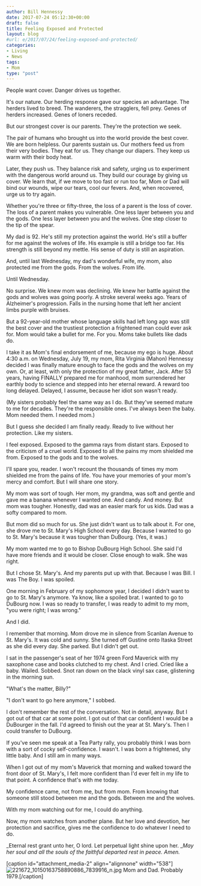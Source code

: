 ```yaml
---
author: Bill Hennessy
date: 2017-07-24 05:12:30+00:00
draft: false
title: Feeling Exposed and Protected
layout: blog
#url: e/2017/07/24/feeling-exposed-and-protected/
categories:
- Living
- News
tags:
- Mom
type: "post"
---
```


People want cover. Danger drives us together.

It's our nature. Our herding response gave our species an advantage. The herders lived to breed. The wanderers, the stragglers, fell prey. Genes of herders increased. Genes of loners receded.

But our strongest cover is our parents. They're the protection we seek.

The pair of humans who brought us into the world provide the best cover. We are born helpless. Our parents sustain us. Our mothers feed us from their very bodies. They eat for us. They change our diapers. They keep us warm with their body heat.

Later, they push us. They balance risk and safety, urging us to experiment with the dangerous world around us. They build our courage by giving us cover. We learn that, if we move to too fast or run too far, Mom or Dad will bind our wounds, wipe our tears, cool our fevers. And, when recovered, urge us to try again.

Whether you're three or fifty-three, the loss of a parent is the loss of cover. The loss of a parent makes you vulnerable. One less layer between you and the gods. One less layer between you and the wolves. One step closer to the tip of the spear.

My dad is 92. He's still my protection against the world. He's still a buffer for me against the wolves of life. His example is still a bridge too far. His strength is still beyond my mettle. His sense of duty is still an aspiration.

And, until last Wednesday, my dad's wonderful wife, my mom, also protected me from the gods. From the wolves. From life.

Until Wednesday.

No surprise. We knew mom was declining. We knew her battle against the gods and wolves was going poorly. A stroke several weeks ago. Years of Alzheimer's progression. Falls in the nursing home that left her ancient limbs purple with bruises.

But a 92-year-old mother whose language skills had left long ago was still the best cover and the trustiest protection a frightened man could ever ask for. Mom would take a bullet for me. For you. Moms take bullets like dads do.

I take it as Mom's final endorsement of me, because my ego is huge. About 4:30 a.m. on Wednesday, July 19, my mom, Rita Virginia (Mahon) Hennessy decided I was finally mature enough to face the gods and the wolves on my own. Or, at least, with only the protection of my great father, Jack. After 53 years, having FINALLY prepared me for manhood, mom surrendered her earthly body to science and stepped into her eternal reward. A reward too long delayed. Delayed, I assume, because her idiot son wasn't ready.

(My sisters probably feel the same way as I do. But they've seemed mature to me for decades. They're the responsible ones. I've always been the baby. Mom needed them. I needed mom.)

But I guess she decided I am finally ready. Ready to live without her protection. Like my sisters.

I feel exposed. Exposed to the gamma rays from distant stars. Exposed to the criticism of a cruel world. Exposed to all the pains my mom shielded me from. Exposed to the gods and to the wolves.

I'll spare you, reader. I won't recount the thousands of times my mom shielded me from the pains of life. You have your memories of your mom's mercy and comfort. But I will share one story.

My mom was sort of tough. Her mom, my grandma, was soft and gentle and gave me a banana whenever I wanted one. And candy. And money. But mom was tougher. Honestly, dad was an easier mark for us kids. Dad was a softy compared to mom.

But mom did so much for us. She just didn't want us to talk about it. For one, she drove me to St. Mary's High School every day. Because I wanted to go to St. Mary's because it was tougher than DuBourg. (Yes, it was.)

My mom wanted me to go to Bishop DuBourg High School. She said I'd have more friends and it would be closer. Close enough to walk. She was right.

But I chose St. Mary's. And my parents put up with that. Because I was Bill. I was The Boy. I was spoiled.

One morning in February of my sophomore year, I decided I didn't want to go to St. Mary's anymore. Ya know, like a spoiled brat. I wanted to go to DuBourg now. I was so ready to transfer, I was ready to admit to my mom, "you were right; I was wrong."

And I did.

I remember that morning. Mom drove me in silence from Scanlan Avenue to St. Mary's. It was cold and sunny. She turned off Gustine onto Itaska Street as she did every day. She parked. But I didn't get out.

I sat in the passenger's seat of her 1974 green Ford Maverick with my saxophone case and books clutched to my chest. And I cried. Cried like a baby. Wailed. Sobbed. Snot ran down on the black vinyl sax case, glistening in the morning sun.

"What's the matter, Billy?"

"I don't want to go here anymore," I sobbed.

I don't remember the rest of the conversation. Not in detail, anyway. But I got out of that car at some point. I got out of that car confident I would be a DuBourger in the fall. I'd agreed to finish out the year at St. Mary's. Then I could transfer to DuBourg.

If you've seen me speak at a Tea Party rally, you probably think I was born with a sort of cocky self-confidence. I wasn't. I was born a frightened, shy little baby. And I still am in many ways.

When I got out of my mom's Maverick that morning and walked toward the front door of St. Mary's, I felt more confident than I'd ever felt in my life to that point. A confidence that's with me today.

My confidence came, not from me, but from mom. From knowing that someone still stood between me and the gods. Between me and the wolves.

With my mom watching out for me, I could do anything.

Now, my mom watches from another plane. But her love and devotion, her protection and sacrifice, gives me the confidence to do whatever I need to do.

_Eternal rest grant unto her, O lord. Let perpetual light shine upon her. __May her soul and all the souls of the faithful departed rest in peace. Amen._



[caption id="attachment_media-2" align="alignnone" width="538"]![221672_10150163758890886_7839916_n.jpg](https://hennessysview.com/wp-content/uploads/2017/07/221672_10150163758890886_7839916_n.jpg)
Mom and Dad. Probably 1979.[/caption]


